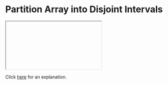 # Partition Array into Disjoint Intervals 

<iframe></iframe>

Click [here](Explanation.md) for an explanation.


